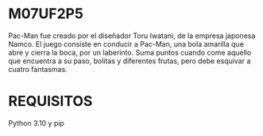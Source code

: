 # M07UF2P5
Pac-Man fue creado por el diseñador Toru Iwatani, de la empresa japonesa Namco. El juego consiste en conducir a Pac-Man, una bola amarilla que abre y cierra la boca, por un laberinto. Suma puntos cuando come aquello que encuentra a su paso, bolitas y diferentes frutas, pero debe esquivar a cuatro fantasmas.

# REQUISITOS
Python 3.10 y pip
